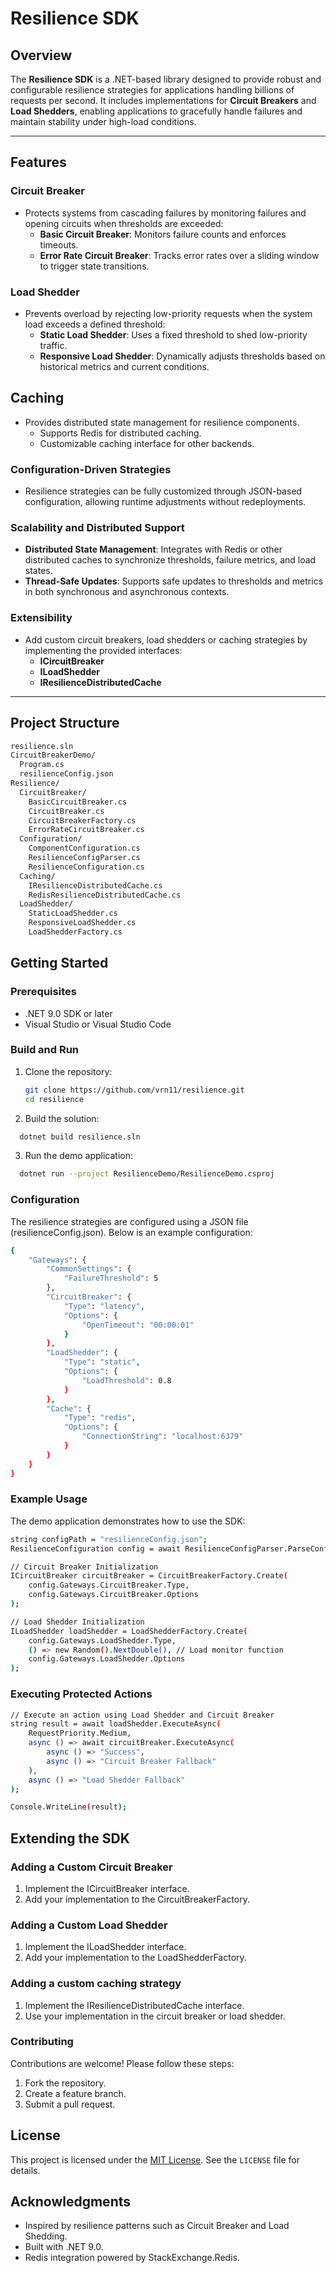 # Resilience SDK

## Overview
The **Resilience SDK** is a .NET-based library designed to provide robust and configurable resilience strategies for applications handling billions of requests per second. It includes implementations for **Circuit Breakers** and **Load Shedders**, enabling applications to gracefully handle failures and maintain stability under high-load conditions.

---

## Features

### Circuit Breaker
- Protects systems from cascading failures by monitoring failures and opening circuits when thresholds are exceeded:
  - **Basic Circuit Breaker**: Monitors failure counts and enforces timeouts.
  - **Error Rate Circuit Breaker**: Tracks error rates over a sliding window to trigger state transitions.

### Load Shedder
- Prevents overload by rejecting low-priority requests when the system load exceeds a defined threshold:
  - **Static Load Shedder**: Uses a fixed threshold to shed low-priority traffic.
  - **Responsive Load Shedder**: Dynamically adjusts thresholds based on historical metrics and current conditions.

## Caching
- Provides distributed state management for resilience components.
  - Supports Redis for distributed caching.
  - Customizable caching interface for other backends.

### Configuration-Driven Strategies
- Resilience strategies can be fully customized through JSON-based configuration, allowing runtime adjustments without redeployments.

### Scalability and Distributed Support
- **Distributed State Management**: Integrates with Redis or other distributed caches to synchronize thresholds, failure metrics, and load states.
- **Thread-Safe Updates**: Supports safe updates to thresholds and metrics in both synchronous and asynchronous contexts.

### Extensibility
- Add custom circuit breakers, load shedders or caching strategies by implementing the provided interfaces:
  - **ICircuitBreaker**
  - **ILoadShedder**
  - **IResilienceDistributedCache**

---

## Project Structure
```bash
resilience.sln 
CircuitBreakerDemo/
  Program.cs 
  resilienceConfig.json 
Resilience/ 
  CircuitBreaker/ 
    BasicCircuitBreaker.cs 
    CircuitBreaker.cs 
    CircuitBreakerFactory.cs 
    ErrorRateCircuitBreaker.cs 
  Configuration/ 
    ComponentConfiguration.cs 
    ResilienceConfigParser.cs 
    ResilienceConfiguration.cs 
  Caching/
    IResilienceDistributedCache.cs
    RedisResilienceDistributedCache.cs
  LoadShedder/ 
    StaticLoadShedder.cs 
    ResponsiveLoadShedder.cs 
    LoadShedderFactory.cs
```

## Getting Started

### Prerequisites

- .NET 9.0 SDK or later
- Visual Studio or Visual Studio Code

### Build and Run

1. Clone the repository:
   ```bash
   git clone https://github.com/vrn11/resilience.git
   cd resilience
2. Build the solution:
```bash
  dotnet build resilience.sln
```
3. Run the demo application:
```bash
  dotnet run --project ResilienceDemo/ResilienceDemo.csproj
```

### Configuration
The resilience strategies are configured using a JSON file (resilienceConfig.json). Below is an example configuration:
```bash
{
    "Gateways": {
        "CommonSettings": {
            "FailureThreshold": 5
        },
        "CircuitBreaker": {
            "Type": "latency",
            "Options": {
                "OpenTimeout": "00:00:01"
            }
        },
        "LoadShedder": {
            "Type": "static",
            "Options": {
                "LoadThreshold": 0.8
            }
        },
        "Cache": {
            "Type": "redis",
            "Options": {
                "ConnectionString": "localhost:6379"
            }
        }
    }
}
```

### Example Usage
The demo application demonstrates how to use the SDK:
```bash
string configPath = "resilienceConfig.json";
ResilienceConfiguration config = await ResilienceConfigParser.ParseConfigurationAsync(configPath);

// Circuit Breaker Initialization
ICircuitBreaker circuitBreaker = CircuitBreakerFactory.Create(
    config.Gateways.CircuitBreaker.Type,
    config.Gateways.CircuitBreaker.Options
);

// Load Shedder Initialization
ILoadShedder loadShedder = LoadShedderFactory.Create(
    config.Gateways.LoadShedder.Type,
    () => new Random().NextDouble(), // Load monitor function
    config.Gateways.LoadShedder.Options
);
```

### Executing Protected Actions
```bash
// Execute an action using Load Shedder and Circuit Breaker
string result = await loadShedder.ExecuteAsync(
    RequestPriority.Medium,
    async () => await circuitBreaker.ExecuteAsync(
        async () => "Success",
        async () => "Circuit Breaker Fallback"
    ),
    async () => "Load Shedder Fallback"
);

Console.WriteLine(result);
```

## Extending the SDK
### Adding a Custom Circuit Breaker
1. Implement the ICircuitBreaker interface.
2. Add your implementation to the CircuitBreakerFactory.

### Adding a Custom Load Shedder
1. Implement the ILoadShedder interface.
2. Add your implementation to the LoadShedderFactory.

### Adding a custom caching strategy
1. Implement the IResilienceDistributedCache interface.
2. Use your implementation in the circuit breaker or load shedder.

### Contributing
Contributions are welcome! Please follow these steps:

1. Fork the repository.
2. Create a feature branch.
3. Submit a pull request.

## License
This project is licensed under the [MIT License](LICENSE). See the `LICENSE` file for details.

## Acknowledgments
- Inspired by resilience patterns such as Circuit Breaker and Load Shedding.
- Built with .NET 9.0.
- Redis integration powered by StackExchange.Redis.
